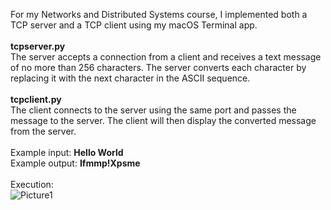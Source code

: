 For my Networks and Distributed Systems course, I implemented both a TCP server and a TCP client using my macOS Terminal app.
<br><br>
<b>tcpserver.py</b><br>
The server accepts a connection from a client and receives a text message of no more than 256
characters. The server converts each character by replacing it with the next character in the ASCII sequence. 
<br><br>
<b>tcpclient.py</b><br>
The client connects to the server using the same port and passes the message to the server. 
The client will then display the converted message from the server.<br><br>
Example input: <b>Hello World</b><br>
Example output: <b>Ifmmp!Xpsme</b><br><br>
Execution:<br>
![Picture1](https://user-images.githubusercontent.com/34120074/57265041-77103900-702a-11e9-8994-86895dcb4def.png)
